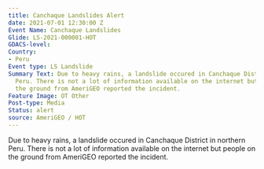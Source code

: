 ```yaml
---
title: Canchaque Landslides Alert
date: 2021-07-01 12:30:00 Z
Event Name: Canchaque Landslides
Glide: LS-2021-000001-HOT
GDACS-level: 
Country:
- Peru
Event type: LS Landslide
Summary Text: Due to heavy rains, a landslide occured in Canchaque District in northern
  Peru. There is not a lot of information available on the internet but people on
  the ground from AmeriGEO reported the incident.
Feature Image: OT Other
Post-type: Media
Status: alert
source: AmeriGEO / HOT
---
```


Due to heavy rains, a landslide occured in Canchaque District in northern Peru. There is not a lot of information available on the internet but people on the ground from AmeriGEO reported the incident. 
